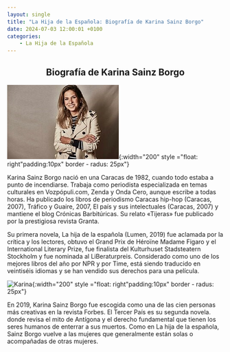 ```yaml
---
layout: single
title: "La Hija de la Española: Biografía de Karina Sainz Borgo"
date: 2024-07-03 12:00:01 +0100
categories: 
    - La Hija de la Española
---
```

<center><h2>Biografía de Karina Sainz Borgo</h2></center>





![Karina](</assets/img/Karina Borgo.jpg>){:width="200" style ="float: right"padding:10px" border - radus: 25px"}


Karina Sainz Borgo nació en una Caracas de 1982, cuando todo estaba a  punto de incendiarse. 
Trabaja como periodista especializada en temas culturales en Vozpópuli.com, Zenda y Onda Cero, 
aunque escribe a todas horas. Ha publicado los libros de periodismo Caracas hip-hop (Caracas, 
2007), Tráfico y Guaire, 2007, El país y sus intelectuales (Caracas, 2007) y mantiene el blog 
Crónicas Barbitúricas. Su relato «Tijeras» fue publicado por la prestigiosa revista Granta. 

Su primera novela, La hija de la española (Lumen, 2019) fue aclamada por la crítica y los 
lectores, obtuvo el Grand Prix de Héroïne Madame Figaro y el International Literary Prize, fue 
finalista del Kulturhuset Stadsteatern Stockholm y fue nominada al LiBeraturpreis. Considerado 
como uno de los mejores libros del año por NPR y por Time, está siendo traducido en veintiséis idiomas y se han vendido sus derechos para una película.
 
![Karina](</assets/img/la hija de la española.jpg>){:width="200" style ="float: right"padding:10px" border - radus: 25px"}


En 2019, Karina Sainz Borgo fue escogida como una de las cien personas más creativas en la 
revista Forbes. El Tercer País es su segunda novela. donde revisa el mito de Antígona y el 
derecho fundamental que tienen los seres humanos de enterrar a sus muertos. Como en La hija de la 
española, Sainz Borgo vuelve a las mujeres que generalmente están solas o acompañadas de otras 
mujeres.


